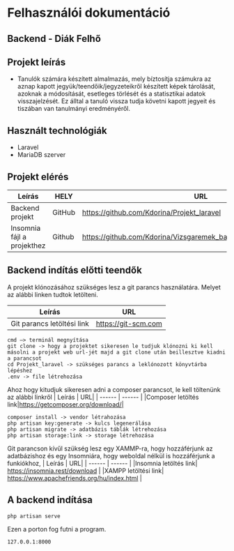 # Felhasználói dokumentáció
## Backend - Diák Felhő

## Projekt leírás
* Tanulók számára készített almalmazás, mely bíztosítja számukra az aznap kapott jegyük/teendőik/jegyzeteikről készített képek tárolását, azoknak a módosítását, esetleges törlését és a statisztikai adatok visszajelzését. Ez álltal a tanuló vissza tudja követni kapott jegyeit és tiszában van tanulmányi eredményéről.

## Használt technológiák
* Laravel
* MariaDB szerver

## Projekt elérés
| Leírás | HELY | URL |
| ------ | ------ | ------ |
|Backend projekt | GitHub | https://github.com/Kdorina/Projekt_laravel|
|Insomnia fájl a projekthez |Github| https://github.com/Kdorina/Vizsgaremek_backend/tree/master/insomnia|

## Backend indítás előtti teendők

A projekt klónozásához szükséges lesz a git parancs használatára. Melyet az alábbi linken tudtok letölteni.

| Leírás | URL|
| ------ | ------ | 
|Git parancs letöltési link|https://git-scm.com|

```
cmd —> terminál megnyítása
git clone -> hogy a projektet sikeresen le tudjuk klónozni ki kell másolni a projekt web url-jét majd a git clone után beillesztve kiadni a parancsot
cd Projekt_laravel -> szükséges parancs a leklónozott könyvtárba lépéshez
.env -> file létrehozása
```

Ahoz hogy kitudjuk sikeresen adni a composer parancsot, le kell töltenünk az alábbi linkről
| Leírás | URL|
| ------ | ------ | 
|Composer letöltés link|https://getcomposer.org/download/|

```
composer install -> vendor létrahozása
php artisan key:generate -> kulcs legenerálása
php artisan migrate -> adatbázis táblák létrehozása
php artisan storage:link -> storage létrehozása
```

Git parancson kívűl szükség lesz egy XAMMP-ra, hogy hozzáférjunk az adatbázishoz és egy Insomniára, hogy weboldal nélkül is hozzáférjunk a funkiókhoz, 
| Leírás | URL|
| ------ | ------ | 
|Insomnia letöltés link| https://insomnia.rest/download |
|XAMPP letöltési link| https://www.apachefriends.org/hu/index.html |
## A backend indítása 
```
php artisan serve
```
Ezen a porton fog futni a program.
```
127.0.0.1:8000
```
